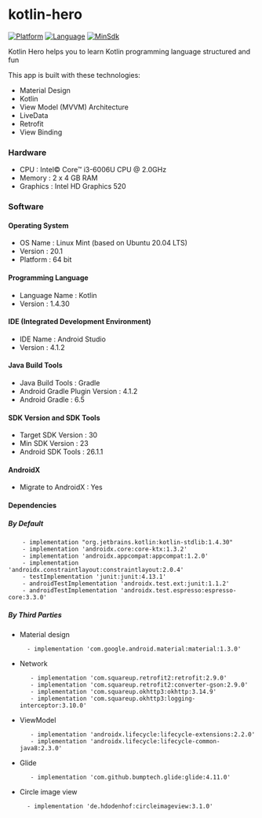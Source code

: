 # kotlin-hero

[![Platform](https://img.shields.io/badge/platform-Android-green)](https://github.com/yumtaufikhidayat/kotlin-hero/blob/main/build.gradle)
[![Language](https://img.shields.io/badge/language-Kotlin-blue)](https://github.com/yumtaufikhidayat/kotlin-hero/blob/main/build.gradle)
[![MinSdk](https://img.shields.io/badge/minsdk-23-red)](https://github.com/yumtaufikhidayat/kotlin-hero/blob/main/build.gradle)

Kotlin Hero helps you to learn Kotlin programming language structured and fun

This app is built with these technologies:
- Material Design
- Kotlin
- View Model (MVVM) Architecture
- LiveData
- Retrofit
- View Binding

### Hardware
- CPU : Intel© Core™ i3-6006U CPU @ 2.0GHz
- Memory : 2 x 4 GB RAM
- Graphics : Intel HD Graphics 520

### Software
#### Operating System
- OS Name : Linux Mint (based on Ubuntu 20.04 LTS)
- Version : 20.1
- Platform : 64 bit

#### Programming Language
- Language Name : Kotlin
- Version : 1.4.30

#### IDE (Integrated Development Environment)
- IDE Name : Android Studio
- Version : 4.1.2

#### Java Build Tools
- Java Build Tools : Gradle
- Android Gradle Plugin Version : 4.1.2
- Android Gradle : 6.5

#### SDK Version and SDK Tools
- Target SDK Version : 30
- Min SDK Version : 23
- Android SDK Tools : 26.1.1

#### AndroidX
- Migrate to AndroidX : Yes

#### Dependencies
##### By Default
        - implementation "org.jetbrains.kotlin:kotlin-stdlib:1.4.30"
        - implementation 'androidx.core:core-ktx:1.3.2'
        - implementation 'androidx.appcompat:appcompat:1.2.0'
        - implementation 'androidx.constraintlayout:constraintlayout:2.0.4'
        - testImplementation 'junit:junit:4.13.1'
        - androidTestImplementation 'androidx.test.ext:junit:1.1.2'
        - androidTestImplementation 'androidx.test.espresso:espresso-core:3.3.0'

##### By Third Parties
- Material design

        - implementation 'com.google.android.material:material:1.3.0'

- Network

         - implementation 'com.squareup.retrofit2:retrofit:2.9.0'
         - implementation 'com.squareup.retrofit2:converter-gson:2.9.0'
         - implementation 'com.squareup.okhttp3:okhttp:3.14.9'
         - implementation 'com.squareup.okhttp3:logging-interceptor:3.10.0'

- ViewModel

         - implementation 'androidx.lifecycle:lifecycle-extensions:2.2.0'
         - implementation 'androidx.lifecycle:lifecycle-common-java8:2.3.0'

- Glide

         - implementation 'com.github.bumptech.glide:glide:4.11.0'

- Circle image view

        - implementation 'de.hdodenhof:circleimageview:3.1.0'
